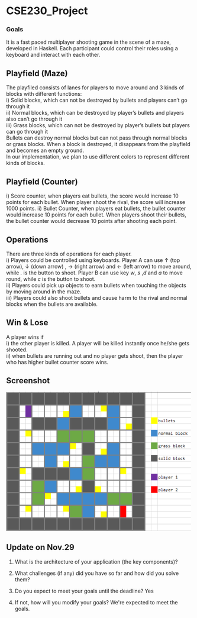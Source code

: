 # CSE230_Project
### Goals
It is a fast paced multiplayer shooting game in the scene of a maze, developed in Haskell. Each participant could control their roles using a keyboard and interact with each other.

## Playfield (Maze)
The playfiled consists of lanes for players to move around and 3 kinds of blocks with different functions:   
i) Solid blocks, which can not be destroyed by bullets and players can’t go through it   
ii) Normal blocks, which can be destroyed by player’s bullets and players also can’t go through it   
iii) Grass blocks, which can not be destroyed by player’s bullets but players can go through it    
Bullets can destroy normal blocks but can not pass through normal blocks or grass blocks. When a block is destroyed, it disappears from the playfield and becomes an empty ground.    
In our implementation, we plan to use different colors to represent different kinds of blocks.
## Playfield (Counter)
i) Score counter, when players eat bullets, the score would increase 10 points for each bullet. When player shoot the rival, the score will increase 1000 points.
ii) Bullet Counter, when players eat bullets, the bullet counter would increase 10 points for each bullet. When players shoot their bullets, the bullet counter would decrease 10 points after shooting each point. 

## Operations
There are three kinds of operations for each player.    
i) Players could be controlled using keyboards. Player A can use ↑ (top arrow),  ↓ (down arrow) ,  → (right arrow) and ← (left arrow) to move around, while *.* is the button to shoot. Player B can use key *w*, *s* ,*d*  and *a* to move round, while *c* is the button to shoot.     
ii) Players could pick up objects to earn bullets when touching the objects by moving around in the maze.     
iii) Players could also shoot bullets and cause harm to the rival and normal blocks when the bullets are available.     

## Win & Lose
A player wins if    
i) the other player is killed. A player will be killed instantly once he/she gets shooted.   
ii) when bullets are running out and no player gets shoot, then the player who has higher bullet counter score wins.   

## Screenshot
<img src="/screenshot/sample.png" width="500"> 

## Update on Nov.29

1. What is the architecture of your application (the key components)?


2. What challenges (if any) did you have so far and how did you solve them?


3. Do you expect to meet your goals until the deadline?
Yes

4. If not, how will you modify your goals?
We're expected to meet the goals.
